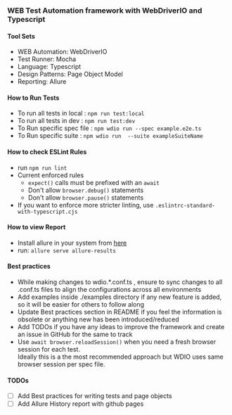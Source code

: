 ### WEB Test Automation framework with WebDriverIO and Typescript
#### Tool Sets
- WEB Automation: WebDriverIO
- Test Runner: Mocha
- Language: Typescript
- Design Patterns: Page Object Model
- Reporting: Allure
  
#### How to Run Tests
- To run all tests in local : ```npm run test:local```
- To run all tests in dev : ```npm run test:dev```
- To Run specific spec file : ```npm wdio run --spec example.e2e.ts```
- To Run specific suite : ```npm wdio run  --suite exampleSuiteName```

#### How to check ESLint Rules
- run ```npm run lint```
- Current enforced rules
  - ```expect()``` calls must be prefixed with an ```await```
  - Don't allow ```browser.debug()``` statements
  - Don't allow ```browser.pause()``` statements
- If you want to enforce more stricter linting, use ```.eslintrc-standard-with-typescript.cjs```

#### How to view Report
- Install allure in your system from [here](https://allurereport.org/docs/gettingstarted-installation/)
- run: ```allure serve allure-results```

#### Best practices
- While making changes to wdio.*.conf.ts , ensure to sync changes to all .conf.ts files to align the configurations across all environments
- Add examples inside ./examples directory if any new feature is added, so it will be easier for others to follow along
- Update Best practices section in README if you feel the information is obsolete or anything new has been introduced/reduced
- Add TODOs if you have any ideas to improve the framework and create an issue in GitHub for the same to track
- Use ```await browser.reloadSession()``` when you need a fresh browser session for each test. <br> Ideally this is a the most recommended approach but WDIO uses same browser session per spec file.

#### TODOs
- [ ] Add Best practices for writing tests and page objects
- [ ] Add Allure History report with github pages
